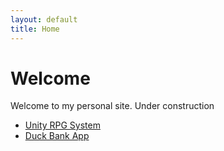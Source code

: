 ```yaml
---
layout: default
title: Home
---
```


# Welcome

Welcome to my personal site. Under construction

- [Unity RPG System](https://github.com/lgc-gn/rpg-system)
- [Duck Bank App](https://github.com/lgc-gn/duck-bank)
